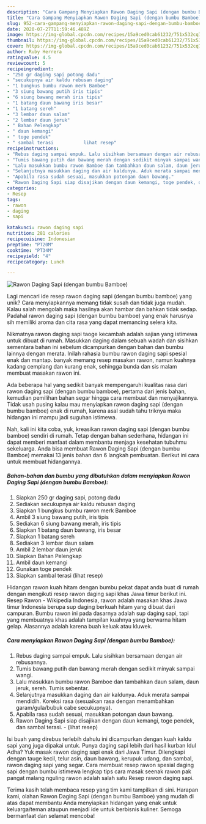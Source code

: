```yaml
---
description: "Cara Gampang Menyiapkan Rawon Daging Sapi (dengan bumbu Bamboe) yang Lezat Sekali"
title: "Cara Gampang Menyiapkan Rawon Daging Sapi (dengan bumbu Bamboe) yang Lezat Sekali"
slug: 952-cara-gampang-menyiapkan-rawon-daging-sapi-dengan-bumbu-bamboe-yang-lezat-sekali
date: 2020-07-27T11:59:46.489Z
image: https://img-global.cpcdn.com/recipes/15a9ced0cab61232/751x532cq70/rawon-daging-sapi-dengan-bumbu-bamboe-foto-resep-utama.jpg
thumbnail: https://img-global.cpcdn.com/recipes/15a9ced0cab61232/751x532cq70/rawon-daging-sapi-dengan-bumbu-bamboe-foto-resep-utama.jpg
cover: https://img-global.cpcdn.com/recipes/15a9ced0cab61232/751x532cq70/rawon-daging-sapi-dengan-bumbu-bamboe-foto-resep-utama.jpg
author: Ruby Herrera
ratingvalue: 4.5
reviewcount: 5
recipeingredient:
- "250 gr daging sapi potong dadu"
- "secukupnya air kaldu rebusan daging"
- "1 bungkus bumbu rawon merk Bamboe"
- "3 siung bawang putih iris tipis"
- "6 siung bawang merah iris tipis"
- "1 batang daun bawang iris besar"
- "1 batang sereh"
- "3 lembar daun salam"
- "2 lembar daun jeruk"
- " Bahan Pelengkap"
- " daun kemangi"
- " toge pendek"
- " sambal terasi           lihat resep"
recipeinstructions:
- "Rebus daging sampai empuk. Lalu sisihkan bersamaan dengan air rebusannya."
- "Tumis bawang putih dan bawang merah dengan sedikit minyak sampai wangi."
- "Lalu masukkan bumbu rawon Bamboe dan tambahkan daun salam, daun jeruk, sereh. Tumis sebentar."
- "Selanjutnya masukkan daging dan air kaldunya. Aduk merata sampai mendidih. Koreksi rasa (sesuaikan rasa dengan menambahkan garam/gula/bubuk cabe secukupnya)."
- "Apabila rasa sudah sesuai, masukkan potongan daun bawang."
- "Rawon Daging Sapi siap disajikan dengan daun kemangi, toge pendek, dan sambal terasi.             (lihat resep)"
categories:
- Resep
tags:
- rawon
- daging
- sapi

katakunci: rawon daging sapi 
nutrition: 281 calories
recipecuisine: Indonesian
preptime: "PT20M"
cooktime: "PT34M"
recipeyield: "4"
recipecategory: Lunch

---
```



![Rawon Daging Sapi (dengan bumbu Bamboe)](https://img-global.cpcdn.com/recipes/15a9ced0cab61232/751x532cq70/rawon-daging-sapi-dengan-bumbu-bamboe-foto-resep-utama.jpg)

Lagi mencari ide resep rawon daging sapi (dengan bumbu bamboe) yang unik? Cara menyiapkannya memang tidak susah dan tidak juga mudah. Kalau salah mengolah maka hasilnya akan hambar dan bahkan tidak sedap. Padahal rawon daging sapi (dengan bumbu bamboe) yang enak harusnya sih memiliki aroma dan cita rasa yang dapat memancing selera kita.

Nikmatnya rawon daging sapi taoge kecambah adalah sajian yang istimewa untuk dibuat di rumah. Masukkan daging dalam sebuah wadah dan sisihkan sementara bahan ini sebelum dicampurkan dengan bahan dan bumbu lainnya dengan merata. Inilah rahasia bumbu rawon daging sapi spesial enak dan mantap. banyak memang resep masakan rawon, namun kuahnya kadang cemplang dan kurang enak, sehingga bunda dan sis malam membuat masakan rawon ini.

Ada beberapa hal yang sedikit banyak mempengaruhi kualitas rasa dari rawon daging sapi (dengan bumbu bamboe), pertama dari jenis bahan, kemudian pemilihan bahan segar hingga cara membuat dan menyajikannya. Tidak usah pusing kalau mau menyiapkan rawon daging sapi (dengan bumbu bamboe) enak di rumah, karena asal sudah tahu triknya maka hidangan ini mampu jadi suguhan istimewa.


Nah, kali ini kita coba, yuk, kreasikan rawon daging sapi (dengan bumbu bamboe) sendiri di rumah. Tetap dengan bahan sederhana, hidangan ini dapat memberi manfaat dalam membantu menjaga kesehatan tubuhmu sekeluarga. Anda bisa membuat Rawon Daging Sapi (dengan bumbu Bamboe) memakai 13 jenis bahan dan 6 langkah pembuatan. Berikut ini cara untuk membuat hidangannya.

<!--inarticleads1-->

##### Bahan-bahan dan bumbu yang dibutuhkan dalam menyiapkan Rawon Daging Sapi (dengan bumbu Bamboe):

1. Siapkan 250 gr daging sapi, potong dadu
1. Sediakan secukupnya air kaldu rebusan daging
1. Siapkan 1 bungkus bumbu rawon merk Bamboe
1. Ambil 3 siung bawang putih, iris tipis
1. Sediakan 6 siung bawang merah, iris tipis
1. Siapkan 1 batang daun bawang, iris besar
1. Siapkan 1 batang sereh
1. Sediakan 3 lembar daun salam
1. Ambil 2 lembar daun jeruk
1. Siapkan  Bahan Pelengkap
1. Ambil  daun kemangi
1. Gunakan  toge pendek
1. Siapkan  sambal terasi           (lihat resep)


Hidangan rawon kuah hitam dengan bumbu pekat dapat anda buat di rumah dengan mengikuti resep rawon daging sapi khas Jawa timur berikut ini. Resep Rawon - Wikipedia Indonesia, rawon adalah masakan khas Jawa timur Indonesia berupa sup daging berkuah hitam yang dibuat dari campuran. Bumbu rawon ini pada dasarnya adalah sup daging sapi, tapi yang membuatnya khas adalah tampilan kuahnya yang berwarna hitam gelap. Alasannya adalah karena buah keluak atau kluwek. 

<!--inarticleads2-->

##### Cara menyiapkan Rawon Daging Sapi (dengan bumbu Bamboe):

1. Rebus daging sampai empuk. Lalu sisihkan bersamaan dengan air rebusannya.
1. Tumis bawang putih dan bawang merah dengan sedikit minyak sampai wangi.
1. Lalu masukkan bumbu rawon Bamboe dan tambahkan daun salam, daun jeruk, sereh. Tumis sebentar.
1. Selanjutnya masukkan daging dan air kaldunya. Aduk merata sampai mendidih. Koreksi rasa (sesuaikan rasa dengan menambahkan garam/gula/bubuk cabe secukupnya).
1. Apabila rasa sudah sesuai, masukkan potongan daun bawang.
1. Rawon Daging Sapi siap disajikan dengan daun kemangi, toge pendek, dan sambal terasi. -             (lihat resep)


Isi buah yang direbus terlebih dahulu ini dicampurkan dengan kuah kaldu sapi yang juga dipakai untuk. Punya daging sapi lebih dari hasil kurban Idul Adha? Yuk masak rawon daging sapi enak dari Jawa Timur. Dilengkapi dengan tauge kecil, telur asin, daun bawang, kerupuk udang, dan sambal, rawon daging sapi yang segar. Cara membuat resep rawon spesial daging sapi dengan bumbu istimewa lengkap tips cara masak seenak rawon pak pangat malang nguling rawon adalah salah satu Resep rawon daging sapi. 

Terima kasih telah membaca resep yang tim kami tampilkan di sini. Harapan kami, olahan Rawon Daging Sapi (dengan bumbu Bamboe) yang mudah di atas dapat membantu Anda menyiapkan hidangan yang enak untuk keluarga/teman ataupun menjadi ide untuk berbisnis kuliner. Semoga bermanfaat dan selamat mencoba!
